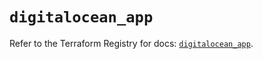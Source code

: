 # `digitalocean_app`

Refer to the Terraform Registry for docs: [`digitalocean_app`](https://registry.terraform.io/providers/digitalocean/digitalocean/2.53.0/docs/resources/app).
